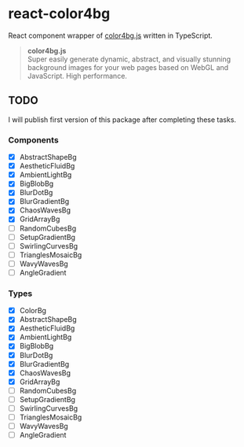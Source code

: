 # react-color4bg

React component wrapper of [color4bg.js](https://github.com/winterx/color4bg.js) written in TypeScript.

> **color4bg.js**  
> Super easily generate dynamic, abstract, and visually stunning background images for your web pages based on WebGL and JavaScript. High performance.

## TODO

I will publish first version of this package after completing these tasks.

### Components

- [x] AbstractShapeBg
- [x] AestheticFluidBg
- [x] AmbientLightBg
- [x] BigBlobBg
- [x] BlurDotBg
- [x] BlurGradientBg
- [x] ChaosWavesBg
- [x] GridArrayBg
- [ ] RandomCubesBg
- [ ] SetupGradientBg
- [ ] SwirlingCurvesBg
- [ ] TrianglesMosaicBg
- [ ] WavyWavesBg
- [ ] AngleGradient

### Types

- [x] ColorBg
- [x] AbstractShapeBg
- [x] AestheticFluidBg
- [x] AmbientLightBg
- [x] BigBlobBg
- [x] BlurDotBg
- [x] BlurGradientBg
- [x] ChaosWavesBg
- [x] GridArrayBg
- [ ] RandomCubesBg
- [ ] SetupGradientBg
- [ ] SwirlingCurvesBg
- [ ] TrianglesMosaicBg
- [ ] WavyWavesBg
- [ ] AngleGradient

